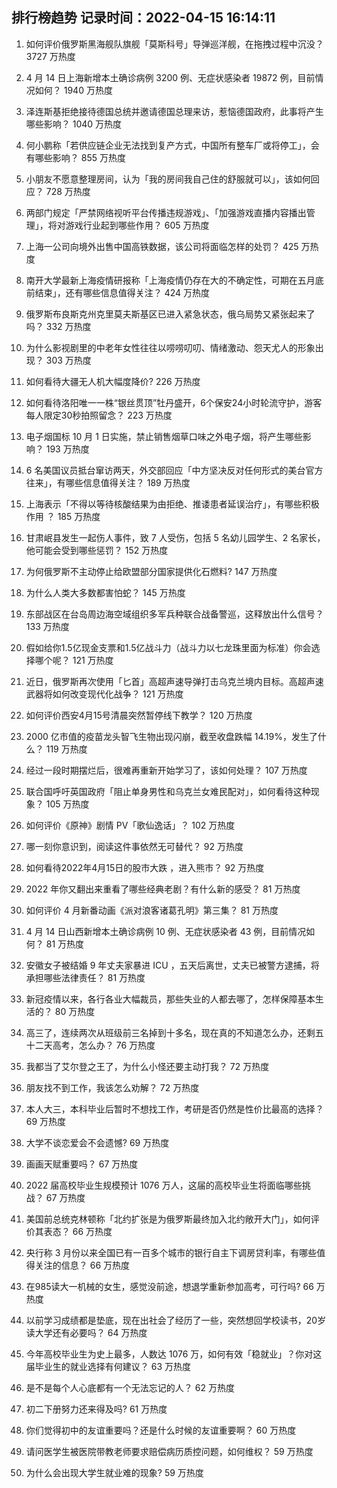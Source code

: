 
## 排行榜趋势 记录时间：2022-04-15 16:14:11
  
  1. 如何评价俄罗斯黑海舰队旗舰「莫斯科号」导弹巡洋舰，在拖拽过程中沉没？ 3727 万热度
    
  2. 4 月 14 日上海新增本土确诊病例 3200 例、无症状感染者 19872 例，目前情况如何？ 1940 万热度
    
  3. 泽连斯基拒绝接待德国总统并邀请德国总理来访，惹恼德国政府，此事将产生哪些影响？ 1040 万热度
    
  4. 何小鹏称「若供应链企业无法找到复产方式，中国所有整车厂或将停工」，会有哪些影响？ 855 万热度
    
  5. 小朋友不愿意整理房间，认为「我的房间我自己住的舒服就可以」，该如何回应？ 728 万热度
    
  6. 两部门规定「严禁网络视听平台传播违规游戏」、「加强游戏直播内容播出管理」，将对游戏行业起到哪些作用？ 605 万热度
    
  7. 上海一公司向境外出售中国高铁数据，该公司将面临怎样的处罚？ 425 万热度
    
  8. 南开大学最新上海疫情研报称「上海疫情仍存在大的不确定性，可期在五月底前结束」，还有哪些信息值得关注？ 424 万热度
    
  9. 俄罗斯布良斯克州克里莫夫斯基区已进入紧急状态，俄乌局势又紧张起来了吗？ 332 万热度
    
  10. 为什么影视剧里的中老年女性往往以唠唠叨叨、情绪激动、怨天尤人的形象出现？ 303 万热度
    
  11. 如何看待大疆无人机大幅度降价? 226 万热度
    
  12. 如何看待洛阳唯一一株“银丝贯顶”牡丹盛开，6个保安24小时轮流守护，游客每人限定30秒拍照留念？ 223 万热度
    
  13. 电子烟国标 10 月 1 日实施，禁止销售烟草口味之外电子烟，将产生哪些影响？ 193 万热度
    
  14. 6 名美国议员抵台窜访两天，外交部回应「中方坚决反对任何形式的美台官方往来」，有哪些信息值得关注？ 189 万热度
    
  15. 上海表示「不得以等待核酸结果为由拒绝、推诿患者延误治疗」，有哪些积极作用 ？ 185 万热度
    
  16. 甘肃岷县发生一起伤人事件，致 7 人受伤，包括 5 名幼儿园学生、2 名家长，他可能会受到哪些惩罚？ 152 万热度
    
  17. 为何俄罗斯不主动停止给欧盟部分国家提供化石燃料? 147 万热度
    
  18. 为什么人类大多数都害怕蛇？ 145 万热度
    
  19. 东部战区在台岛周边海空域组织多军兵种联合战备警巡，这释放出什么信号？ 133 万热度
    
  20. 假如给你1.5亿现金支票和1.5亿战斗力（战斗力以七龙珠里面为标准）你会选择哪个呢？ 121 万热度
    
  21. 近日，俄罗斯再次使用「匕首」高超声速导弹打击乌克兰境内目标。高超声速武器将如何改变现代化战争？ 121 万热度
    
  22. 如何评价西安4月15号清晨突然暂停线下教学？ 120 万热度
    
  23. 2000 亿市值的疫苗龙头智飞生物出现闪崩，截至收盘跌幅 14.19%，发生了什么？ 119 万热度
    
  24. 经过一段时期摆烂后，很难再重新开始学习了，该如何处理？ 107 万热度
    
  25. 联合国呼吁英国政府「阻止单身男性和乌克兰女难民配对」，如何看待这种现象？ 105 万热度
    
  26. 如何评价《原神》剧情 PV「歌仙逸话」？ 102 万热度
    
  27. 哪一刻你意识到，阅读这件事依然无可替代？ 92 万热度
    
  28. 如何看待2022年4月15日的股市大跌 ，进入熊市？ 92 万热度
    
  29. 2022 年你又翻出来重看了哪些经典老剧？有什么新的感受？ 81 万热度
    
  30. 如何评价 4 月新番动画《派对浪客诸葛孔明》第三集？ 81 万热度
    
  31. 4 月 14 日山西新增本土确诊病例 10 例、无症状感染者 43 例，目前情况如何？ 81 万热度
    
  32. 安徽女子被结婚 9 年丈夫家暴进 ICU ，五天后离世，丈夫已被警方逮捕，将承担哪些法律责任？ 81 万热度
    
  33. 新冠疫情以来，各行各业大幅裁员，那些失业的人都去哪了，怎样保障基本生活的？ 80 万热度
    
  34. 高三了，连续两次从班级前三名掉到十多名，现在真的不知道怎么办，还剩五十二天高考，怎么办？ 76 万热度
    
  35. 我都当了艾尔登之王了，为什么小怪还要主动打我？ 72 万热度
    
  36. 朋友找不到工作，我该怎么劝解？ 72 万热度
    
  37. 本人大三，本科毕业后暂时不想找工作，考研是否仍然是性价比最高的选择？ 69 万热度
    
  38. 大学不谈恋爱会不会遗憾? 69 万热度
    
  39. 画画天赋重要吗？ 67 万热度
    
  40. 2022 届高校毕业生规模预计 1076 万人，这届的高校毕业生将面临哪些挑战？ 67 万热度
    
  41. 美国前总统克林顿称「北约扩张是为俄罗斯最终加入北约敞开大门」，如何评价其表态？ 66 万热度
    
  42. 央行称 3 月份以来全国已有一百多个城市的银行自主下调房贷利率，有哪些值得关注的信息？ 66 万热度
    
  43. 在985读大一机械的女生，感觉没前途，想退学重新参加高考，可行吗? 66 万热度
    
  44. 以前学习成绩都是垫底，现在出社会了经历了一些，突然想回学校读书，20岁读大学还有必要吗？ 64 万热度
    
  45. 今年高校毕业生为史上最多，人数达 1076 万，如何有效「稳就业」？你对这届毕业生的就业选择有何建议？ 63 万热度
    
  46. 是不是每个人心底都有一个无法忘记的人？ 62 万热度
    
  47. 初二下册努力还来得及吗? 61 万热度
    
  48. 你们觉得初中的友谊重要吗？还是什么时候的友谊重要啊？ 60 万热度
    
  49. 请问医学生被医院带教老师要求赔偿病历质控问题，如何维权？ 59 万热度
    
  50. 为什么会出现大学生就业难的现象? 59 万热度
    